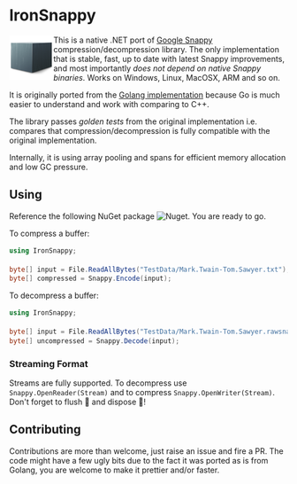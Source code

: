 # IronSnappy

<img src="src/IronSnappy/icon.png" width=80 height=80 align="left"/>

This is a native .NET port of [Google Snappy](https://github.com/google/snappy) compression/decompression library. The only implementation that is stable, fast, up to date with latest Snappy improvements, and most importantly *does not depend on native Snappy binaries*. Works on Windows, Linux, MacOSX, ARM and so on.

It is originally ported from the [Golang implementation](https://github.com/golang/snappy/) because Go is much easier to understand and work with comparing to C++.

The library passes *golden tests* from the original implementation i.e. compares that compression/decompression is fully compatible with the original implementation.

Internally, it is using array pooling and spans for efficient memory allocation and low GC pressure.

## Using

Reference the following NuGet package ![Nuget](https://img.shields.io/nuget/v/IronSnappy). You are ready to go. 

To compress a buffer:

```csharp
using IronSnappy;

byte[] input = File.ReadAllBytes("TestData/Mark.Twain-Tom.Sawyer.txt");
byte[] compressed = Snappy.Encode(input);
```

To decompress a buffer:

```csharp
using IronSnappy;

byte[] input = File.ReadAllBytes("TestData/Mark.Twain-Tom.Sawyer.rawsnappy.txt")
byte[] uncompressed = Snappy.Decode(input);
```



### Streaming Format

Streams are fully supported. To decompress use `Snappy.OpenReader(Stream)` and to compress `Snappy.OpenWriter(Stream)`. Don't forget to flush 🚽 and dispose 🧻!

## Contributing

Contributions are more than welcome, just raise an issue and fire a PR. The code might have a few ugly bits due to the fact it was ported as is from Golang, you are welcome to make it prettier and/or faster.